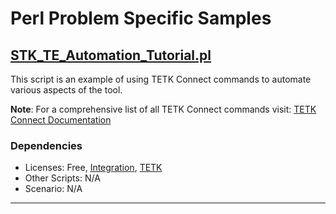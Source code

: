 # Perl Problem Specific Samples

## [STK_TE_Automation_Tutorial.pl](STK_TE_Automation_Tutorial.pl)

This script is an example of using TETK Connect commands to automate various aspects of the tool.

**Note**: For a comprehensive list of all TETK Connect commands visit: [TETK Connect Documentation](https://help.agi.com/stkdevkit/index.htm#../Subsystems/connectCmds/Content/list_te_toolkit.htm)

### Dependencies

* Licenses: Free, [Integration](https://www.agi.com/products/stk-systems-bundle/stk-integration), [TETK](https://www.agi.com/products/tetk)
* Other Scripts: N/A
* Scenario: N/A

---
